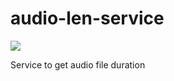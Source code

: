 # audio-len-service

![](https://github.com/airenas/audio-len-service/workflows/Go/badge.svg)

Service to get audio file duration
